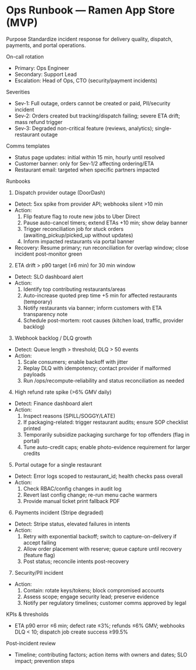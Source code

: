 # Ops Runbook — Ramen App Store (MVP)

Purpose
Standardize incident response for delivery quality, dispatch, payments, and portal operations.

On-call rotation
- Primary: Ops Engineer
- Secondary: Support Lead
- Escalation: Head of Ops, CTO (security/payment incidents)

Severities
- Sev-1: Full outage, orders cannot be created or paid, PII/security incident
- Sev-2: Orders created but tracking/dispatch failing; severe ETA drift; mass refund trigger
- Sev-3: Degraded non-critical feature (reviews, analytics); single-restaurant outage

Comms templates
- Status page updates: initial within 15 min, hourly until resolved
- Customer banner: only for Sev-1/2 affecting ordering/ETA
- Restaurant email: targeted when specific partners impacted

Runbooks
1) Dispatch provider outage (DoorDash)
- Detect: 5xx spike from provider API; webhooks silent >10 min
- Action:
  1. Flip feature flag to route new jobs to Uber Direct
  2. Pause auto-cancel timers; extend ETAs +10 min; show delay banner
  3. Trigger reconciliation job for stuck orders (awaiting_pickup/picked_up without updates)
  4. Inform impacted restaurants via portal banner
- Recovery: Resume primary; run reconciliation for overlap window; close incident post-monitor green

2) ETA drift > p90 target (≥6 min) for 30 min window
- Detect: SLO dashboard alert
- Action:
  1. Identify top contributing restaurants/areas
  2. Auto-increase quoted prep time +5 min for affected restaurants (temporary)
  3. Notify restaurants via banner; inform customers with ETA transparency note
  4. Schedule post-mortem: root causes (kitchen load, traffic, provider backlog)

3) Webhook backlog / DLQ growth
- Detect: Queue length > threshold; DLQ > 50 events
- Action:
  1. Scale consumers; enable backoff with jitter
  2. Replay DLQ with idempotency; contact provider if malformed payloads
  3. Run /ops/recompute-reliability and status reconciliation as needed

4) High refund rate spike (>6% GMV daily)
- Detect: Finance dashboard alert
- Action:
  1. Inspect reasons (SPILL/SOGGY/LATE)
  2. If packaging-related: trigger restaurant audits; ensure SOP checklist printed
  3. Temporarily subsidize packaging surcharge for top offenders (flag in portal)
  4. Tune auto-credit caps; enable photo-evidence requirement for larger credits

5) Portal outage for a single restaurant
- Detect: Error logs scoped to restaurant_id; health checks pass overall
- Action:
  1. Check RBAC/config changes in audit log
  2. Revert last config change; re-run menu cache warmers
  3. Provide manual ticket print fallback PDF

6) Payments incident (Stripe degraded)
- Detect: Stripe status, elevated failures in intents
- Action:
  1. Retry with exponential backoff; switch to capture-on-delivery if accept failing
  2. Allow order placement with reserve; queue capture until recovery (feature flag)
  3. Post status; reconcile intents post-recovery

7) Security/PII incident
- Action:
  1. Contain: rotate keys/tokens; block compromised accounts
  2. Assess scope; engage security lead; preserve evidence
  3. Notify per regulatory timelines; customer comms approved by legal

KPIs & thresholds
- ETA p90 error ≤6 min; defect rate ≤3%; refunds ≤6% GMV; webhooks DLQ < 10; dispatch job create success ≥99.5%

Post-incident review
- Timeline; contributing factors; action items with owners and dates; SLO impact; prevention steps

